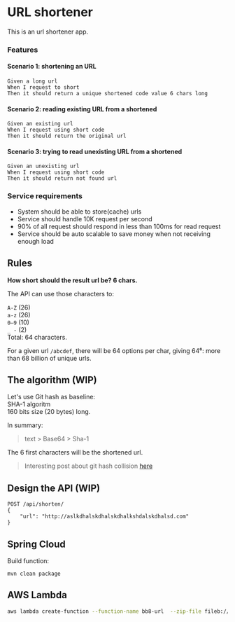 # URL shortener

This is an url shortener app.

### Features

#### Scenario 1: shortening an URL

```gherkin
Given a long url
When I request to short
Then it should return a unique shortened code value 6 chars long
```

#### Scenario 2: reading existing URL from a shortened

```gherkin
Given an existing url
When I request using short code
Then it should return the original url
```

#### Scenario 3: trying to read unexisting URL from a shortened

```gherkin
Given an unexisting url
When I request using short code
Then it should return not found url
```

### Service requirements

- System should be able to store(cache) urls
- Service should handle 10K request per second
- 90% of all request should respond in less than 100ms for read request
- Service should be auto scalable to save money when not receiving enough load

## Rules

**How short should the result url be? 6 chars.**

The API can use those characters to:

`A-Z` (26)  
`a-z` (26)  
`0–9` (10)  
`_ -` (2)  
Total: 64 characters.  

For a given url `/abcdef`, there will be 64 options per char, giving 64⁶: more than 68 billion of unique urls.

## The algorithm (WIP)

Let's use Git hash as baseline:  
SHA-1 algoritm  
160 bits size (20 bytes) long.

In summary:  
> text > Base64 > Sha-1  

The 6 first characters will be the shortened url.

> Interesting post about git hash collision [here][1]

## Design the API (WIP)

```
POST /api/shorten/
{
    "url": "http://aslkdhalskdhalskdhalkshdalskdhalsd.com"
}
```

## Spring Cloud

Build function:

```
mvn clean package
```

## AWS Lambda

```sh
aws lambda create-function --function-name bb8-url  --zip-file fileb://target/bb8-url-0.0.1-SNAPSHOT-aws --role arn:aws:iam::1111:role/fibonacci-java-dev-us-east-1-lambdaRole --handler me.rgalba.bb8url.ConfigStringHandler --description "BB8 Url function" --runtime java8 --region us-east-1 --timeout 30 --memory-size 1024 --publish
```


[1]: https://diego.assencio.com/?index=eacd6eedf46c9dd596a5f12221ad15b8
[2]: https://www.baeldung.com/spring-cloud-function
[3]: https://medium.com/faun/spring-cloud-function-deploy-first-serverless-function-using-spring-1bbdc0a4620d